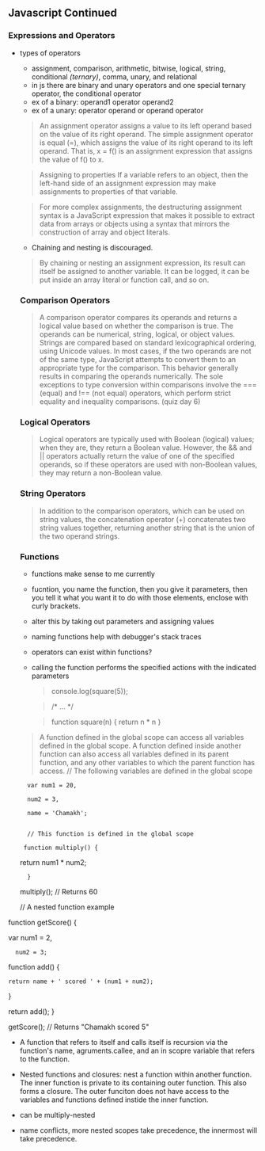 ## Javascript Continued

### Expressions and Operators

- types of operators

   -  assignment, comparison, arithmetic, bitwise, logical, string, conditional *(ternary)*, comma, unary, and relational
   - in js there are binary and unary operators and one special ternary operator, the conditional operator
    - ex of a binary: operand1 operator operand2
    - ex of a unary: operator operand or operand operator
 
    > An assignment operator assigns a value to its left operand based on the value of its right operand. The simple assignment operator is equal (=), which assigns the value of its right operand to its left operand. That is, x = f() is an assignment expression that assigns the value of f() to x.

    > Assigning to properties
    If a variable refers to an object, then the left-hand side of an assignment expression may make assignments to properties of that variable.

    > For more complex assignments, the destructuring assignment syntax is a JavaScript expression that makes it possible to extract data from arrays or objects using a syntax that mirrors the construction of array and object literals.

    - Chaining and nesting is discouraged.

    > By chaining or nesting an assignment expression, its result can itself be assigned to another variable. It can be logged, it can be put inside an array literal or function call, and so on.

    ### Comparison Operators

    > A comparison operator compares its operands and returns a logical value based on whether the comparison is true. The operands can be numerical, string, logical, or object values. Strings are compared based on standard lexicographical ordering, using Unicode values. In most cases, if the two operands are not of the same type, JavaScript attempts to convert them to an appropriate type for the comparison. This behavior generally results in comparing the operands numerically. The sole exceptions to type conversion within comparisons involve the === (equal) and !== (not equal) operators, which perform strict equality and inequality comparisons. (quiz day 6)

    ### Logical Operators

    >Logical operators are typically used with Boolean (logical) values; when they are, they return a Boolean value. However, the && and || operators actually return the value of one of the specified operands, so if these operators are used with non-Boolean values, they may return a non-Boolean value.

    ### String Operators

    > In addition to the comparison operators, which can be used on string values, the concatenation operator (+) concatenates two string values together, returning another string that is the union of the two operand strings.

    ### Functions

    - functions make sense to me currently
    - fucntion, you name the function, then you give it parameters, then you tell it what you want it to do with those elements, enclose with curly brackets. 
    - alter this by taking out parameters and assigning values 
    - naming functions help with debugger's stack traces
    - operators can exist within functions?
    - calling the function performs the specified actions with the indicated parameters

         > console.log(square(5));

        >   /* ... */

        >function square(n) { return n * n }

    >A function defined in the global scope can access all variables defined in the global scope. A function defined inside another function can also access all variables defined in its parent function, and any other variables to which the parent function has access.
        // The following variables are defined in the global scope

        var num1 = 20,

        num2 = 3,

        name = 'Chamakh';


        // This function is defined in the global scope

       function multiply() {

    return num1 * num2;

        }

    multiply(); // Returns 60

    // A nested function example

function getScore() {

  var num1 = 2,

      num2 = 3;


  function add() {

    return name + ' scored ' + (num1 + num2);

  }

  return add();
}

getScore(); // Returns "Chamakh scored 5"

- A function that refers to itself and calls itself is recursion via the function's name, agruments.callee, and an in scopre variable that refers to the function. 

- Nested functions and closures: nest a function within another function. The inner function is private to its containing outer function. This also forms a closure. The outer funciton does not have access to the variables and functions defined instide the inner function. 

- can be multiply-nested
- name conflicts, more nested scopes take precedence, the innermost will take precedence. 

